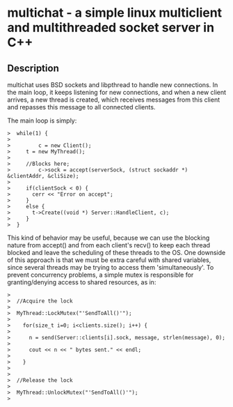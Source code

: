 multichat - a simple linux multiclient and multithreaded socket server in C++
=============================================================================

Description
-----------

multichat uses BSD sockets and libpthread to handle new connections. In the main loop, it keeps listening
for new connections, and when a new client arrives, a new thread is created, which receives messages from
this client and repasses this message to all connected clients. 

The main loop is simply:

```
>  while(1) {
>
>         c = new Client();
>	  t = new MyThread();
>
>	  //Blocks here;
>         c->sock = accept(serverSock, (struct sockaddr *) &clientAddr, &cliSize);
>
>	  if(clientSock < 0) {
>	    cerr << "Error on accept";
>	  }
>	  else {
>	    t->Create((void *) Server::HandleClient, c);
>	  }
>  }
```

This kind of behavior may be useful, because we can use the blocking nature from accept() and from each
client's recv() to keep each thread blocked and leave the scheduling of these threads to the OS.
One downside of this approach is that we must be extra careful with shared variables, since several threads
may be trying to access them 'simultaneously'. To prevent concurrency problems, a simple mutex is responsible
for granting/denying access to shared resources, as in:
```
>
>  //Acquire the lock
>
>  MyThread::LockMutex("'SendToAll()'");
>
>    for(size_t i=0; i<clients.size(); i++) {
>
>      n = send(Server::clients[i].sock, message, strlen(message), 0);
>
>      cout << n << " bytes sent." << endl;
>
>    }
>
>   
>  //Release the lock
>
>  MyThread::UnlockMutex("'SendToAll()'");
>
```
